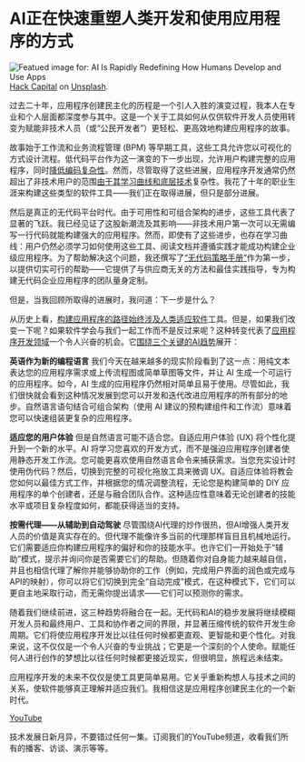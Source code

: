 # AI正在快速重塑人类开发和使用应用程序的方式

![Featued image for: AI Is Rapidly Redefining How Humans Develop and Use Apps](https://cdn.thenewstack.io/media/2025/01/defccef9-hack-capital-uv5_bsypfum-unsplash-1024x683.jpg)
[Hack Capital](https://unsplash.com/@hackcapital?utm_content=creditCopyText&utm_medium=referral&utm_source=unsplash) on [Unsplash](https://unsplash.com/photos/black-flat-screen-computer-monitors-uv5_bsypFUM?utm_content=creditCopyText&utm_medium=referral&utm_source=unsplash).

过去二十年，应用程序创建民主化的历程是一个引人入胜的演变过程，我本人在专业和个人层面都深度参与其中。这是一个关于工具如何从仅供软件开发人员使用转变为赋能非技术人员（或“公民开发者”）更轻松、更高效地构建应用程序的故事。

故事始于工作流和业务流程管理 (BPM) 等早期工具，这些工具允许您以可视化的方式设计流程。低代码平台作为这一演变的下一步出现，允许用户构建完整的应用程序，同时[降低编码复杂性](https://thenewstack.io/5-clean-code-tips-for-reducing-cognitive-complexity/)。然而，尽管取得了这些进展，应用程序开发通常仍然超出了非技术用户的范围[由于其学习曲线和底层技术](https://thenewstack.io/5-ways-to-prepare-your-dev-team-for-technical-due-diligence/)复杂性。我花了十年的职业生涯来构建这些类型的软件工具——我们正在取得进展，但只是部分进展。

然后是真正的无代码平台时代。由于可用性和可组合架构的进步，这些工具代表了显著的飞跃。我已经见证了这股新潮流及其影响——非技术用户第一次可以无需编写一行代码就能构建强大的应用程序。然而，即使有了这些进步，也存在学习曲线：用户仍然必须学习如何使用这些工具、阅读文档并遵循实践才能成功构建企业级应用程序。为了帮助解决这个问题，我还撰写了[“无代码策略手册”](https://www.amazon.com/No-Code-Playbook-Vendor-Agnostic-Applications-Complexity/dp/B0BVDQ5P85/ref=sr_1_1?crid=1HCU4FCK9TDSA&dib=eyJ2IjoiMSJ9.aW3gBrK7OrXAomGceAJ6hBPqat9PNVV8452IoWQusgQ9QwQsdK-Sbp1S4u2gTEr5rRxeXatrA17SR5pT7gCyYKvqUsKHASocmKM1TwMWe3UkR9jBEBei_evkC0E2CaRYe1U1Qk4HhQlkVLkL_AgQhA.OL9e7JXLSDbVs4bxjadDj00eHgWyQ9geSahkauNEaLo&dib_tag=se&keywords=no-code+playbook&qid=1734975694&sprefix=no-code+playbook%2Caps%2C162&sr=8-1)作为第一步，以提供切实可行的帮助——它提供了与供应商无关的方法和最佳实践指导，专为构建无代码企业应用程序的团队量身定制。

但是，当我回顾所取得的进展时，我问道：下一步是什么？

从历史上看，[构建应用程序的路径始终涉及人类适应软件](https://thenewstack.io/heres-why-a-hosted-api-gateway-is-always-better-than-building-your-own/)工具。但是，如果我们改变一下呢？如果软件学会与我们一起工作而不是反过来呢？这种转变代表了[应用程序开发领域](https://thenewstack.io/harnessing-visual-appeal-is-the-key-to-gaining-users-in-a-crowded-app-space/)一个令人兴奋的机会。它[围绕三个关键的AI趋势](https://thenewstack.io/3-key-trends-for-ai-engineering-in-the-cloud-in-2024/)展开：

**英语作为新的编程语言**
我们今天在越来越多的现实阶段看到了这一点：用纯文本表达您的应用程序需求或上传流程图或简单草图等文件，并让 AI 生成一个可运行的应用程序。如今，AI 生成的应用程序仍然相对简单且易于使用。尽管如此，我们很快就会看到这种情况发展到您可以开发和迭代改进应用程序的所有部分的地步。自然语言语句结合可组合架构（使用 AI 建议的预构建组件和工作流）意味着您可以快速组装更复杂的应用程序。

**适应您的用户体验**
但是自然语言可能不适合您。自适应用户体验 (UX) 将个性化提升到一个新的水平。AI 将学习您喜欢的开发方式，而不是强迫应用程序创建者使用静态开发工作流。您可能更喜欢使用自然语言命令来捕获需求。当您充实设计时使用伪代码？然后，切换到完整的可视化拖放工具来微调 UX。自适应体验将教会您如何以最佳方式工作，并根据您的情况调整流程，无论您是构建简单的 DIY 应用程序的单个创建者，还是与融合团队合作。这种适应性意味着无论创建者的技能水平或项目复杂程度如何，都能获得适当的支持。

**按需代理——从辅助到自动驾驶**
尽管围绕AI代理的炒作很热，但AI增强人类开发人员的价值是真实存在的。但代理不能像许多当前的代理那样盲目且机械地运行。它们需要适应你构建应用程序的偏好和你的技能水平。也许它们一开始处于“辅助”模式，提示并询问你是否需要它们的帮助。但随着你对自身能力越来越自信，并且也相信代理了解你并能够协助你的工作（例如，完成用户界面的润色或完成与API的映射），你可以将它们切换到完全“自动完成”模式，在这种模式下，它们可以更自主地采取行动，而无需你提出请求——它们可以预测你的需求。

随着我们继续前进，这三种趋势将融合在一起。无代码和AI的稳步发展将继续模糊开发人员和最终用户、工具和协作者之间的界限，并显著压缩传统的软件开发生命周期。它们将使应用程序开发比以往任何时候都更直观、更智能和更个性化。对我来说，这不仅仅是一个令人兴奋的专业挑战；它更是一个深刻的个人使命。赋能任何人进行创作的梦想比以往任何时候都更接近现实，但很明显，旅程远未结束。

应用程序开发的未来不仅仅是使工具更简单易用。它关乎重新构想人与技术之间的关系，使软件能够真正理解并适应我们。我相信这是应用程序创建民主化的一个新时代。

[YouTube](https://youtube.com/thenewstack?sub_confirmation=1)

技术发展日新月异，不要错过任何一集。订阅我们的YouTube频道，收看我们所有的播客、访谈、演示等等。